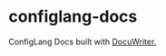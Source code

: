 # configlang-docs
ConfigLang Docs built with [DocuWriter.](https://github.com/zanderlewis/docuwriter)
